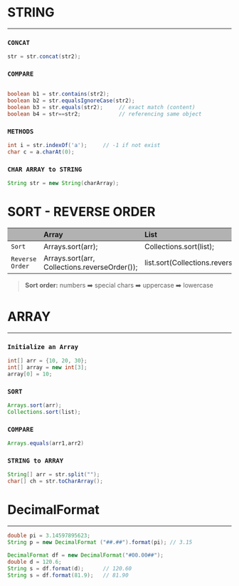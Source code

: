 # STRING

---
### `CONCAT`
```java
str = str.concat(str2);
```
### `COMPARE`
```java

boolean b1 = str.contains(str2);
boolean b2 = str.equalsIgnoreCase(str2);
boolean b3 = str.equals(str2);     // exact match (content)
boolean b4 = str==str2;            // referencing same object
```
### `METHODS`
```java
int i = str.indexOf('a');     // -1 if not exist
char c = a.charAt(0);       
```

### `CHAR ARRAY to STRING`
```java
String str = new String(charArray);
```

# SORT - REVERSE ORDER

<style>
    .sort {
        width: 100%;
        text-align: left;
    }
    .sort th {
        background: #b2b2b2!important;;
        text-align: center;
    }
</style>
<div class="sort">

|                 | **Array**                                     | **List**                               |
|:----------------|:----------------------------------------------|:---------------------------------------|
| `Sort`          | Arrays.sort(arr);                             | Collections.sort(list);                |
| `Reverse Order` | Arrays.sort(arr, Collections.reverseOrder()); | list.sort(Collections.reverseOrder()); |
</div>

> **Sort order:** numbers ➡️ special chars ➡️ uppercase ➡️ lowercase

# ARRAY

---

### `Initialize an Array`
```java
int[] arr = {10, 20, 30};
int[] array = new int[3];
array[0] = 10;
```
### `SORT`
```java
Arrays.sort(arr);
Collections.sort(list);
```
### `COMPARE`
```java
Arrays.equals(arr1,arr2)
```
### `STRING to ARRAY`
```java
String[] arr = str.split("");
char[] ch = str.toCharArray();
```

# DecimalFormat

---
```java
double pi = 3.14597895623;
String p = new DecimalFormat ("##.##").format(pi); // 3.15    
```
```java
DecimalFormat df = new DecimalFormat("#00.00##");
double d = 120.6;
String s = df.format(d);      // 120.60
String s = df.format(81.9);   // 81.90
```